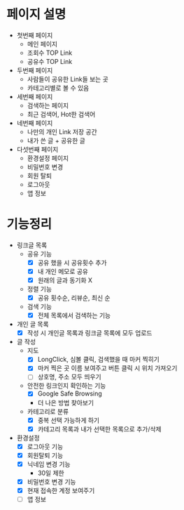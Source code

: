 페이지 설명
=
- 첫번째 페이지
  - 메인 페이지
  - 조회수 TOP Link
  - 공유수 TOP Link
- 두번째 페이지
  - 사람들이 공유한 Link들 보는 곳
  - 카테고리별로 볼 수 있음
- 세번째 페이지
  - 검색하는 페이지
  - 최근 검색어, Hot한 검색어
- 네번째 페이지
  - 나만의 개인 Link 저장 공간
  - 내가 쓴 글 + 공유한 글
- 다섯번째 페이지
  - 환경설정 페이지
  - 비밀번호 변경
  - 회원 탈퇴
  - 로그아웃
  - 앱 정보
 
기능정리
=

- 링크글 목록
  - 공유 기능
    - [X] 공유 했을 시 공유횟수 추가
    - [X] 내 개인 메모로 공유
    - [X] 원래의 글과 동기화 X
  - 정렬 기능
    - [X] 공유 횟수순, 리뷰순, 최신 순
  - 검색 기능
    - [X] 전체 목록에서 검색하는 기능
- 개인 글 목록
  - [X] 작성 시 개인글 목록과 링크글 목록에 모두 업로드
- 글 작성
  - 지도
    - [X] LongClick, 심볼 클릭, 검색했을 때 마커 찍히기
    - [X] 마커 찍은 곳 이름 보여주고 버튼 클릭 시 위치 가져오기
    - [ ] 상호명, 주소 모두 띄우기
  - 안전한 링크인지 확인하는 기능
    - [X] Google Safe Browsing
    - 더 나은 방법 찾아보기
  - 카테고리로 분류
    - [X] 중복 선택 가능하게 하기
    - [X] 카테고리 목록과 내가 선택한 목록으로 추가/삭제
- 환경설정
  - [x] 로그아웃 기능
  - [x] 회원탈퇴 기능
  - [x] 닉네임 변경 기능
    - 30일 제한
  - [X] 비밀번호 변경 기능
  - [x] 현재 접속한 계정 보여주기
  - [ ] 앱 정보